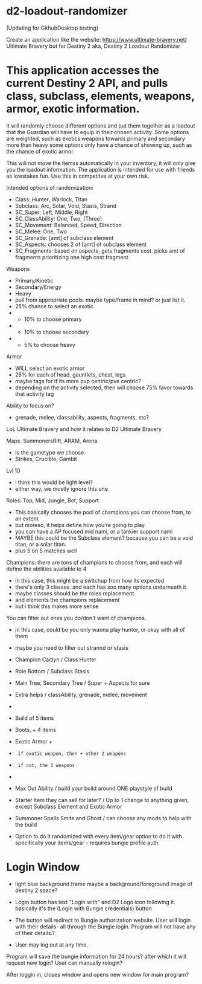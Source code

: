 # d2-loadout-randomizer

(Updating for GithubDesktop testing)

Create an application like the website: https://www.ultimate-bravery.net/
Ultimate Bravery but for Destiny 2
aka, Destiny 2 Loadout Randomizer

# This application accesses the current Destiny 2 API, and pulls class, subclass, elements, weapons, armor, exotic information.
It will randomly choose different options and put them together as a loadout that the Guardian will have to equip in their chosen activity.
Some options are weighted, such as exotics weapons towards primary and secondary more than heavy
some options only have a chance of showing up, such as the chance of exotic armor

This will not move the itemss automatically in your inventory, it will only give you the loadout information.
The application is intended for use with friends as lowstakes fun. Use this in competitve at your own risk. 

Intended options of randomization:

* Class: Hunter, Warlock, Titan 
* Subclass: Arc, Solar, Void, Stasis, Strand
* SC_Super: Left, Middle, Right
* SC_ClassAbility: One, Two, [Three]
* SC_Movement: Balanced, Speed, Direction
* SC_Melee: One, Two
* SC_Grenade: [amt] of subclass element
* SC_Aspects: chooses 2 of [amt] of subclass element
* SC_Fragments: based on aspects, gets fragments cost. picks amt of fragments prioritizing one high cost fragment

Weapons
* Primary/Kinetic
* Secondary/Energy
* Heavy
* pull from appropriate pools. maybe type/frame in mind? or just list it.
* 25% chance to select an exotic.
* - 10% to choose primary
* - 10% to choose secondary
* - 5% to choose heavy

Armor
* WILL select an exotic armor
* 25% for each of head, gauntlets, chest, legs
* maybe tags for if its more pvp centric/pve centric?
* depending on the activity selected, then will choose 75% favor towards that activity tag

Ability to focus on?
* grenade, melee, classability, aspects, fragments, etc?

LoL Ultimate Bravery and how it relates to D2 Ultimate Bravery

Maps: SummonersRift, ARAM, Arena
* is the gametype we choose.
* Strikes, Crucible, Gambit

Lvl 10
* i think this would be light level?
* either way, we mostly ignore this one

Roles: Top, Mid, Jungle, Bot, Support
* This basically chooses the pool of champions you can choose from, to an extent
* but moreso, it helps define how you're going to play.
* you can have a AP focused mid nami, or a tankier support nami
* MAYBE this could be the Subclass element? because you can be a void titan, or a solar titan.
* plus 5 on 5 matches well
 
Champions: there are tons of champions to choose from, and each will define the abilities available to 4
* in this case, this might be a switchup from how its expected
* there's only 3 classes. and each has soo many options underneath it.
* maybe classes should be the roles replacement
* and elements the champions replacement
* but i think this makes more sense

You can filter out ones you do/don't want of champions.
* in this case, could be you only wanna play hunter, or okay with all of them
* maybe you need to filter out strannd or stasis

* Champion Caitlyn / Class Hunter
* Role Bottom / Subclass Stasis
* Main Tree, Secondary Tree / Super + Aspects for sure
* Extra helps / classAbility, grenade, melee, movement
* 
* Build of 5 items
* Boots, + 4 items
* Exotic Armor +
*      if exotic weapon, then + other 2 weapons
*      if not, the 3 weapons
* 
* Max Out Ability / build your build around ONE playstyle of build
* Starter Item they can sell for later? / Up to 1 change to anything given, except Subclass Element and Exotic Armor
* Summoner Spells Smite and Ghost / can choose any mods to help with the build

* Option to do it randomized with every item/gear
  option to do it with specifically your items/gear
      - requires bungie profile auth

# Login Window
- light blue background frame
maybe a background/foreground image of destiny 2 space?

- Login button has text "Login with" and D2 Logo icon following it.
basically it's the (Login with Bungie credentials) button

- The button will redirect to Bungie authorization website.
User will login with their details- all through the Bungie login. Program will not have any of their details.?
- User may log out at any time.

Program will save the bungie information for 24 hours?
after which it will request new login?
User can manually relogin?

After loggin in, closes window and opens new window for main program?